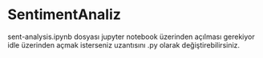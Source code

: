 # SentimentAnaliz
sent-analysis.ipynb dosyası jupyter notebook üzerinden açılması gerekiyor idle üzerinden açmak isterseniz uzantısını .py olarak değiştirebilirsiniz.
